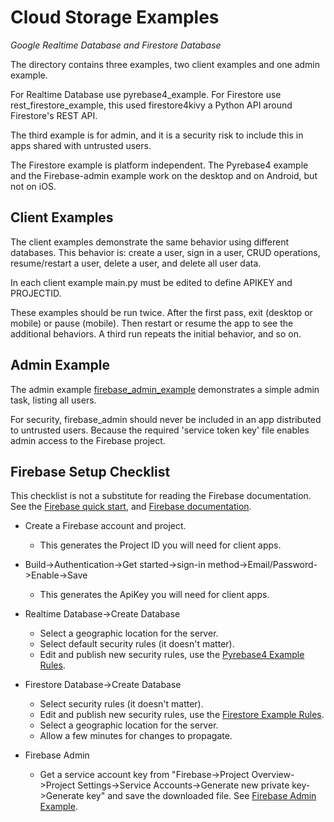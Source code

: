 Cloud Storage Examples
======================

*Google Realtime Database and Firestore Database*

The directory contains three examples, two client examples and one admin example.

For Realtime Database use pyrebase4_example. For Firestore use rest_firestore_example, this used firestore4kivy a Python API around Firestore's REST API. 

The third example is for admin, and it is a security risk to include this in apps shared with untrusted users.

The Firestore example is platform independent. The Pyrebase4 example and the Firebase-admin example work on the desktop and on Android, but not on iOS. 

## Client Examples

The client examples demonstrate the same behavior using different databases. This behavior is: create a user, sign in a user, CRUD operations, resume/restart a user, delete a user, and delete all user data.

In each client example main.py must be edited to define APIKEY and PROJECTID.

These examples should be run twice. After the first pass, exit (desktop or mobile) or pause (mobile). Then restart or resume the app to see the additional behaviors. A third run repeats the initial behavior, and so on.

## Admin Example

The admin example [firebase_admin_example]() demonstrates a simple admin task, listing all users.

For security, firebase_admin should never be included in an app distributed to untrusted users. Because the required 'service token key' file enables admin access to the Firebase project. 

## Firebase Setup Checklist

This checklist is not a substitute for reading the Firebase documentation. See the [Firebase quick start](https://firebase.google.com/docs/firestore/quickstart), and [Firebase documentation](https://firebase.google.com/docs).

 - Create a Firebase account and project.
   - This generates the Project ID you will need for client apps.

 - Build->Authentication->Get started->sign-in method->Email/Password->Enable->Save
   - This generates the ApiKey you will need for client apps.

 - Realtime Database->Create Database
   - Select a geographic location for the server.
   - Select default security rules (it doesn't matter).
   - Edit and publish new security rules, use the [Pyrebase4 Example Rules]().

 - Firestore Database->Create Database
   - Select security rules (it doesn't matter).
   - Edit and publish new security rules, use the [Firestore Example Rules]().
   - Select a geographic location for the server.
   - Allow a few minutes for changes to propagate.

 - Firebase Admin
   - Get a service account key from "Firebase->Project Overview->Project Settings->Service Accounts->Generate new private key->Generate key" and save the downloaded file. See [Firebase Admin Example]().















